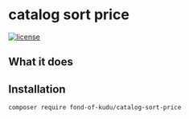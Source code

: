 # catalog sort price
[![license](https://img.shields.io/github/license/fond-of-kudu/catalog-sort-price.svg)](https://packagist.org/packages/fond-of-kudu/catalog-sort-price)

## What it does

## Installation

```
composer require fond-of-kudu/catalog-sort-price
```
